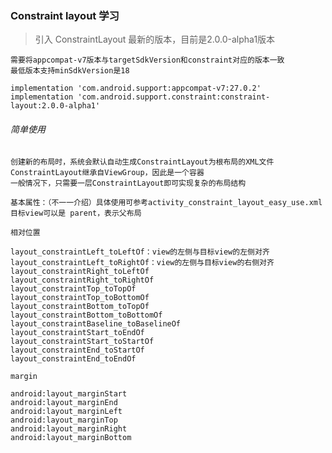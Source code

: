 ### Constraint layout 学习

> 引入 ConstraintLayout 最新的版本，目前是2.0.0-alpha1版本

    需要将appcompat-v7版本与targetSdkVersion和constraint对应的版本一致
    最低版本支持minSdkVersion是18

    implementation 'com.android.support:appcompat-v7:27.0.2'
    implementation 'com.android.support.constraint:constraint-layout:2.0.0-alpha1'

###### 简单使用

    创建新的布局时，系统会默认自动生成ConstraintLayout为根布局的XML文件
    ConstraintLayout继承自ViewGroup，因此是一个容器
    一般情况下，只需要一层ConstraintLayout即可实现复杂的布局结构

    基本属性：（不一一介绍）具体使用可参考activity_constraint_layout_easy_use.xml
    目标view可以是 parent，表示父布局

    相对位置

    layout_constraintLeft_toLeftOf：view的左侧与目标view的左侧对齐
    layout_constraintLeft_toRightOf：view的左侧与目标view的右侧对齐
    layout_constraintRight_toLeftOf
    layout_constraintRight_toRightOf
    layout_constraintTop_toTopOf
    layout_constraintTop_toBottomOf
    layout_constraintBottom_toTopOf
    layout_constraintBottom_toBottomOf
    layout_constraintBaseline_toBaselineOf
    layout_constraintStart_toEndOf
    layout_constraintStart_toStartOf
    layout_constraintEnd_toStartOf
    layout_constraintEnd_toEndOf

    margin

    android:layout_marginStart
    android:layout_marginEnd
    android:layout_marginLeft
    android:layout_marginTop
    android:layout_marginRight
    android:layout_marginBottom
